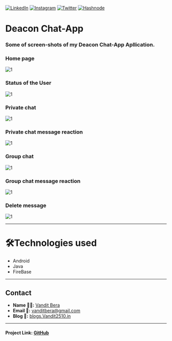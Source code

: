 <!-- Social Links -->
[![LinkedIn][linkedin-shield]][linkedin-url]
[![Instagram][instagram-shield]][instagram-url]
[![Twitter][twitter-shield]][twitter-url]
[![Hashnode][hashnode-shield]][hashnode-url]



# Deacon Chat-App

### Some of screen-shots of my Deacon Chat-App Apllication.

### Home page
![1](./ss/Home-Page.jpg)
### Status of the User
![1](./ss/Status.jpg)
### Private chat
![1](./ss/Private-chat.jpg)
### Private chat message reaction
![1](./ss/Reaction-of-message.jpg)
### Group chat
![1](./ss/Group-chat.jpg)
### Group chat message reaction
![1](./ss/Group-chat-reaction.jpg)
### Delete message
![1](./ss/Delete-message.jpg)


---

# 🛠️Technologies used

- Android
- Java
- FireBase

---


## Contact

- **Name 👨‍💻:** [Vandit Bera](https://github.com/vandit-bera)
- **Email 📧:** [vanditbera@gmail.com](mailto:vanditbera@gmail.com)
- **Blog 📝:** [blogs.Vandit2510.in](https://vandit-bera.hashnode.dev/)

---

#### Project Link: [GitHub](https://github.com/vandit-bera/Deacon--Chat-App)







<!-- Linkedin -->

[linkedin-shield]: https://img.shields.io/badge/-LinkedIn-black.svg?style=for-the-badge&logo=linkedin&colorB=0B5FBB
[linkedin-url]: https://www.linkedin.com/in/vandit-bera-4a0b02221/

<!-- Instagram -->

[instagram-shield]: https://img.shields.io/badge/Instagram-%23E4405F.svg?style=for-the-badge&logo=Instagram&logoColor=white
[instagram-url]: https://instagram.com/vandit.bera

<!-- Twitter -->

[twitter-shield]: https://img.shields.io/badge/Twitter-%231DA1F2.svg?style=for-the-badge&logo=Twitter&logoColor=white
[twitter-url]: https://twitter.com/vandit_bera_

<!-- Hashnode -->

[hashnode-shield]: https://img.shields.io/badge/Hashnode-2962FF?style=for-the-badge&logo=hashnode&logoColor=white
[hashnode-url]: https://vandit-bera.hashnode.dev/
